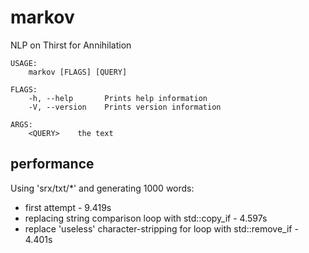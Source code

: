 # markov
NLP on Thirst for Annihilation
```
USAGE:
    markov [FLAGS] [QUERY]

FLAGS:
    -h, --help       Prints help information
    -V, --version    Prints version information

ARGS:
    <QUERY>    the text
```

## performance

Using 'srx/txt/*' and generating 1000 words:
- first attempt - 9.419s
- replacing string comparison loop with std::copy_if - 4.597s
- replace 'useless' character-stripping for loop with std::remove_if - 4.401s